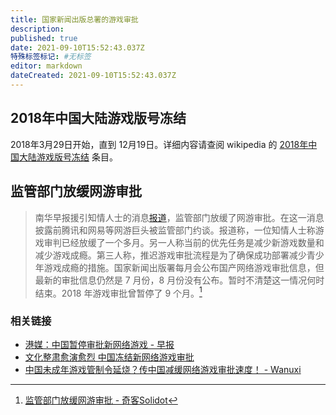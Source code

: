 ```yaml
---
title: 国家新闻出版总署的游戏审批
description: 
published: true
date: 2021-09-10T15:52:43.037Z
特殊标签标记: #无标签
editor: markdown
dateCreated: 2021-09-10T15:52:43.037Z
---
```


## 2018年中国大陆游戏版号冻结

2018年3月29日开始，直到 12月19日。详细内容请查阅 wikipedia 的 [2018年中国大陆游戏版号冻结](https://zh.wikipedia.org/zh-hans/2018年中国大陆游戏版号冻结) 条目。

## 监管部门放缓网游审批

> 南华早报援引知情人士的消息[报道](https://web.archive.org/web/20210910041141/https://www.scmp.com/tech/big-tech/article/3148128/china-said-suspend-approval-new-online-games-heating-beijings)，监管部门放缓了网游审批。在这一消息披露前腾讯和网易等网游巨头被监管部门约谈。报道称，一位知情人士称游戏审判已经放缓了一个多月。另一人称当前的优先任务是减少新游戏数量和减少游戏成瘾。第三人称，推迟游戏审批流程是为了确保成功部署减少青少年游戏成瘾的措施。国家新闻出版署每月会公布国产网络游戏审批信息，但最新的审批信息仍然是 7 月份，8 月份没有公布。暂时不清楚这一情况何时结束。2018 年游戏审批曾暂停了 9 个月。[^68873]

[^68873]: [监管部门放缓网游审批 - 奇客Solidot](https://web.archive.org/web/20210910041141/https://www.solidot.org/story?sid=68873)

### 相关链接

+ [港媒：中国暂停审批新网络游戏 - 早报](https://web.archive.org/web/20210909135001/https://www.zaobao.com.sg/realtime/china/story20210909-1191988)
+ [文化整肃愈演愈烈 中国冻结新网络游戏审批](https://web.archive.org/web/20210909164938/https://www.voachinese.com/a/China-Suspended-Approval-Of-New-Games-20210909/6219634.html)
+ [中国未成年游戏管制令延烧？传中国减缓网络游戏审批速度！ - Wanuxi](https://web.archive.org/web/20210912053917/https://www.wanuxi.com/中国未成年游戏管制令延烧？传中国减缓网络游戏/)
